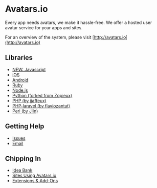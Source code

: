 # Avatars.io

Every app needs avatars, we make it hassle-free.
We offer a hosted user avatar service for your apps and sites.

For an overview of the system, please visit [http://avatars.io](http://avatars.io)

## Libraries

* [NEW: Javascript](https://github.com/chute/avatars-io-js)
* [iOS](http://github.com/chute/avatars-io-ios)
* [Android](http://github.com/chute/avatars-io-android)
* [Ruby](http://github.com/chute/avatars-io-ruby)
* [Node.js](http://github.com/chute/avatars-io-node)
* [Python (forked from Zopieux)](https://github.com/chute/avatars-io-python)
* [PHP (by jjaffeux)](http://github.com/jjaffeux/avatars-io-php)
* [PHP-laravel (by flaviozantut)](https://github.com/flaviozantut/avatars)
* [Perl (by Jiin)](https://github.com/jiin/avatars-io-perl)
  
## Getting Help

* [Issues](https://github.com/chute/avatars-io/issues)
* [Email](mailto:hello@getchute.com)

## Chipping In

* [Idea Bank](https://github.com/chute/avatars-io/wiki/Idea-Bank)
* [Sites Using Avatars.io](https://github.com/chute/avatars-io/wiki/Sites-Using-Avatars.io)
* [Extensions & Add-Ons](https://github.com/chute/avatars-io/wiki/Extensions-and-Add-Ons)
